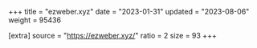 +++
title = "ezweber.xyz"
date = "2023-01-31"
updated = "2023-08-06"
weight = 95436

[extra]
source = "https://ezweber.xyz/"
ratio = 2
size = 93
+++
